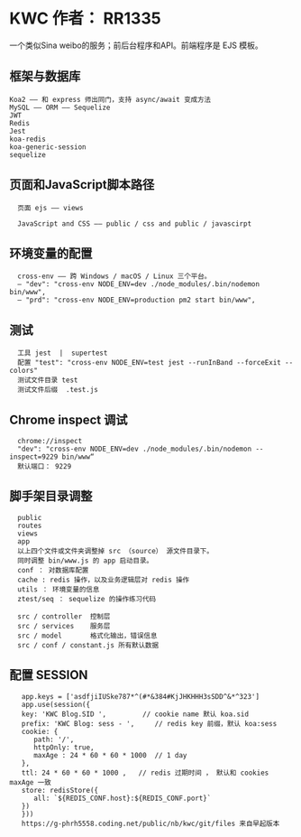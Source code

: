 # KWC 作者： RR1335 
 一个类似Sina weibo的服务；前后台程序和API。前端程序是 EJS 模板。

 ## 框架与数据库

    Koa2 —— 和 express 师出同门，支持 async/await 变成方法
    MySQL —— ORM —— Sequelize 
    JWT 
    Redis
    Jest
    koa-redis 
    koa-generic-session
    sequelize

## 页面和JavaScript脚本路径

      页面 ejs —— views

      JavaScript and CSS —— public / css and public / javascirpt

## 环境变量的配置

      cross-env —— 跨 Windows / macOS / Linux 三个平台。
      — "dev": "cross-env NODE_ENV=dev ./node_modules/.bin/nodemon bin/www",
      — "prd": "cross-env NODE_ENV=production pm2 start bin/www",


## 测试 

      工具 jest  |  supertest
      配置 "test": "cross-env NODE_ENV=test jest --runInBand --forceExit --colors"
      测试文件目录 test
      测试文件后缀  .test.js


## Chrome inspect 调试

      chrome://inspect 
      "dev": "cross-env NODE_ENV=dev ./node_modules/.bin/nodemon --inspect=9229 bin/www“
      默认端口： 9229




## 脚手架目录调整

      public 
      routes
      views
      app
      以上四个文件或文件夹调整掉 src （source） 源文件目录下。
      同时调整 bin/www.js 的 app 启动目录。
      conf ： 对数据库配置
      cache : redis 操作，以及业务逻辑层对 redis 操作
      utils ： 环境变量的信息
      ztest/seq ： sequelize 的操作练习代码

      src / controller  控制层 
      src / services    服务层
      src / model       格式化输出，错误信息
      src / conf / constant.js 所有默认数据
      

## 配置 SESSION

```
   app.keys = ['asdfjiIUSke787*^(#*&384#KjJHKHHH3sSDD^&*^323']
   app.use(session({
   key: 'KWC Blog.SID ',         // cookie name 默认 koa.sid
   prefix: 'KWC Blog: sess - ',     // redis key 前缀，默认 koa:sess
   cookie: {
      path: '/',
      httpOnly: true,
      maxAge : 24 * 60 * 60 * 1000  // 1 day
   },
   ttl: 24 * 60 * 60 * 1000 ,   // redis 过期时间 ， 默认和 cookies maxAge 一致
   store: redisStore({
      all: `${REDIS_CONF.host}:${REDIS_CONF.port}`
   })
   }))
   https://g-phrh5558.coding.net/public/nb/kwc/git/files 来自早起版本
```

